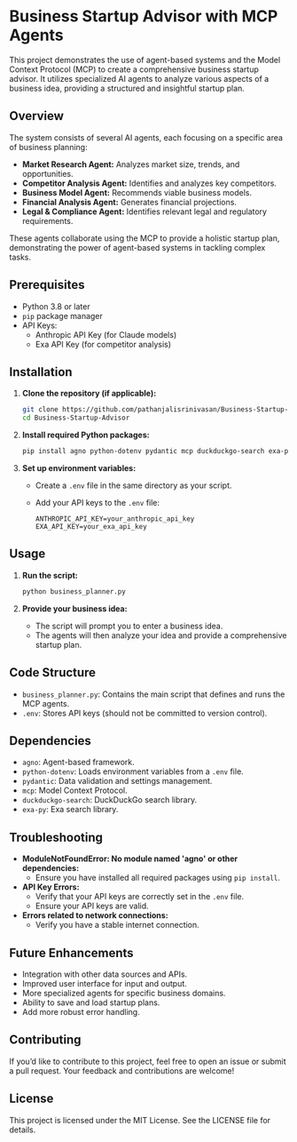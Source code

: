 # Business Startup Advisor with MCP Agents

This project demonstrates the use of agent-based systems and the Model Context Protocol (MCP) to create a comprehensive business startup advisor. It utilizes specialized AI agents to analyze various aspects of a business idea, providing a structured and insightful startup plan.

## Overview

The system consists of several AI agents, each focusing on a specific area of business planning:

* **Market Research Agent:** Analyzes market size, trends, and opportunities.
* **Competitor Analysis Agent:** Identifies and analyzes key competitors.
* **Business Model Agent:** Recommends viable business models.
* **Financial Analysis Agent:** Generates financial projections.
* **Legal & Compliance Agent:** Identifies relevant legal and regulatory requirements.

These agents collaborate using the MCP to provide a holistic startup plan, demonstrating the power of agent-based systems in tackling complex tasks.

## Prerequisites

* Python 3.8 or later
* `pip` package manager
* API Keys:
    * Anthropic API Key (for Claude models)
    * Exa API Key (for competitor analysis)

## Installation

1.  **Clone the repository (if applicable):**

    ```bash
    git clone https://github.com/pathanjalisrinivasan/Business-Startup-Advisor.md
    cd Business-Startup-Advisor
    ```

2.  **Install required Python packages:**

    ```bash
    pip install agno python-dotenv pydantic mcp duckduckgo-search exa-py
    ```

3.  **Set up environment variables:**

    * Create a `.env` file in the same directory as your script.
    * Add your API keys to the `.env` file:

        ```
        ANTHROPIC_API_KEY=your_anthropic_api_key
        EXA_API_KEY=your_exa_api_key
        ```

## Usage

1.  **Run the script:**

    ```bash
    python business_planner.py
    ```

2.  **Provide your business idea:**

    * The script will prompt you to enter a business idea.
    * The agents will then analyze your idea and provide a comprehensive startup plan.

## Code Structure

* `business_planner.py`: Contains the main script that defines and runs the MCP agents.
* `.env`: Stores API keys (should not be committed to version control).

## Dependencies

* `agno`: Agent-based framework.
* `python-dotenv`: Loads environment variables from a `.env` file.
* `pydantic`: Data validation and settings management.
* `mcp`: Model Context Protocol.
* `duckduckgo-search`: DuckDuckGo search library.
* `exa-py`: Exa search library.

## Troubleshooting

* **ModuleNotFoundError: No module named 'agno' or other dependencies:**
    * Ensure you have installed all required packages using `pip install`.
* **API Key Errors:**
    * Verify that your API keys are correctly set in the `.env` file.
    * Ensure your API keys are valid.
* **Errors related to network connections:**
    * Verify you have a stable internet connection.

## Future Enhancements

* Integration with other data sources and APIs.
* Improved user interface for input and output.
* More specialized agents for specific business domains.
* Ability to save and load startup plans.
* Add more robust error handling.

## Contributing
If you’d like to contribute to this project, feel free to open an issue or submit a pull request. Your feedback and contributions are welcome!

## License
This project is licensed under the MIT License. See the LICENSE file for details.
